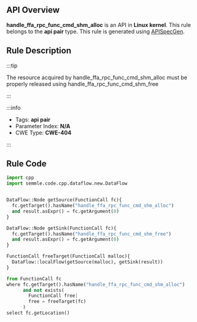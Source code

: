 ---
---


## API Overview
**handle_ffa_rpc_func_cmd_shm_alloc** is an API in **Linux kernel**. This rule belongs to the **api pair** type. This rule is generated using [APISpecGen](../../tools/APISpecGen).
## Rule Description

:::tip

The resource acquired by handle_ffa_rpc_func_cmd_shm_alloc must be properly released using handle_ffa_rpc_func_cmd_shm_free

:::

:::info

- Tags: **api pair**
- Parameter Index: **N/A**
- CWE Type: **CWE-404**

:::

## Rule Code
```python
import cpp
import semmle.code.cpp.dataflow.new.DataFlow


DataFlow::Node getSource(FunctionCall fc){
  fc.getTarget().hasName("handle_ffa_rpc_func_cmd_shm_alloc")
  and result.asExpr() = fc.getArgument(0)
}

DataFlow::Node getSink(FunctionCall fc){
  fc.getTarget().hasName("handle_ffa_rpc_func_cmd_shm_free")
  and result.asExpr() = fc.getArgument(0)
}

FunctionCall freeTarget(FunctionCall malloc){
  DataFlow::localFlow(getSource(malloc), getSink(result))
}

from FunctionCall fc
where fc.getTarget().hasName("handle_ffa_rpc_func_cmd_shm_alloc")
      and not exists(
        FunctionCall free| 
        free = freeTarget(fc)
      )
select fc.getLocation()

    
```
